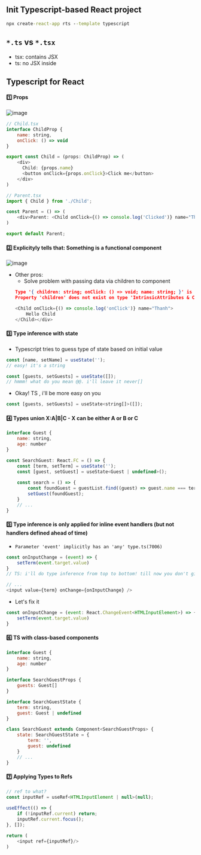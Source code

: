 ## Init Typescript-based React project

```bat
npx create-react-app rts --template typescript
```

## `*.ts` vs `*.tsx`
- tsx: contains JSX
- ts: no JSX inside

## Typescript for React
#### :one: Props
![image](https://user-images.githubusercontent.com/28957748/123383930-fae85f00-d5bd-11eb-9e22-8d8941d710ff.png)

```js
// Child.tsx
interface ChildProp {
    name: string,
    onClick: () => void
}

export const Child = (props: ChildProp) => (
    <div>
      Child: {props.name}
      <button onClick={props.onClick}>Click me</button>
    </div>
)

// Parent.tsx
import { Child } from './Child';

const Parent = () => (
    <div>Parent: <Child onClick={() => console.log('Clicked')} name="Thanh" /></div>
)

export default Parent;
```

#### :two: Explicityly tells that: Something is a functional component
![image](https://user-images.githubusercontent.com/28957748/123387158-aa730080-d5c1-11eb-87d0-b1e5a3695cf8.png)
- Other pros: 
  - Solve problem with passing data via children to component
  ```json
  Type '{ children: string; onClick: () => void; name: string; }' is not assignable to type 'IntrinsicAttributes & ChildProp'.
  Property 'children' does not exist on type 'IntrinsicAttributes & ChildProp'.ts(2322)
  ```
  ```js
  <Child onClick={() => console.log('onClick')} name="Thanh">
      Hello Child
  </Child></div>
  ```

#### :three: Type inference with state
- Typescript tries to guess type of state based on initial value
```js
const [name, setName] = useState('');
// easy! it's a string

const [guests, setGuests] = useState([]);
// hmmm! what do you mean @@. i'll leave it never[]
```

- Okay! TS , i'll be more easy on you
```js
const [guests, setGuests] = useState<string[]>([]);
```

#### :four: Types union X:A|B|C - X can be either A or B or C
```js
interface Guest {
    name: string,
    age: number
}

const SearchGuest: React.FC = () => {
    const [term, setTerm] = useState('');
    const [guest, setGuest] = useState<Guest | undefined>();
    
    const search = () => {
        const foundGuest = guestList.find((guest) => guest.name === term);
        setGuest(foundGuest);
    }
    // ...
}
```

#### :five: Type inference is only applied for inline event handlers (but not handlers defined ahead of time)
- `Parameter 'event' implicitly has an 'any' type.ts(7006)`
```js
const onInputChange = (event) => {
    setTerm(event.target.value)
}
// TS: i'll do type inference from top to bottom! till now you don't give me any clue about event. So I'll leave it any

// ...
<input value={term} onChange={onInputChange} />
```

- Let's fix it
```js
const onInputChange = (event: React.ChangeEvent<HTMLInputElement>) => {
    setTerm(event.target.value)
}
```

#### :six: TS with class-based components
```js
interface Guest {
    name: string,
    age: number
}

interface SearchGuestProps {
    guests: Guest[]
}

interface SearchGuestState {
    term: string,
    guest: Guest | undefined
}

class SearchGuest extends Component<SearchGuestProps> {
    state: SearchGuestState = {
        term: '',
        guest: undefined
    }
    // ...
}
```

#### :seven: Applying Types to Refs
```js
// ref to what?
const inputRef = useRef<HTMLInputElement | null>(null);
    
useEffect(() => {
    if (!inputRef.current) return;
    inputRef.current.focus();
}, []);

return (
    <input ref={inputRef}/>
)
```
